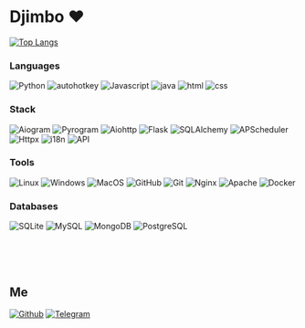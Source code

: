 <h1>Djimbo ❤</h1>

[![Top Langs](https://github-readme-stats.vercel.app/api/top-langs/?username=djimboy&layout=compact&text_color=ffffff&card_width=1000&theme=dark&bg_color=000000&hide_border=true)](https://github.com/djimboy)

### Languages
![Python](https://img.shields.io/badge/-python-000000?style=for-the-badge&logo=python)
![autohotkey](https://img.shields.io/badge/-autohotkey-000000?style=for-the-badge&logo=autohotkey)
![Javascript](https://img.shields.io/badge/-javascript-000000?style=for-the-badge&logo=javascript)
![java](https://img.shields.io/badge/-java-000000?style=for-the-badge&logo=java)
![html](https://img.shields.io/badge/-html-000000?style=for-the-badge&logo=html)
![css](https://img.shields.io/badge/-css-000000?style=for-the-badge&logo=css)

### Stack
![Aiogram](https://img.shields.io/badge/-aiogram-000000?style=for-the-badge&logo=telegram)
![Pyrogram](https://img.shields.io/badge/-pyrogram-000000?style=for-the-badge&logo=telegram)
![Aiohttp](https://img.shields.io/badge/-aiohttp-000000?style=for-the-badge&logo=aiohttp)
![Flask](https://img.shields.io/badge/-flask-000000?style=for-the-badge&logo=flask)
![SQLAlchemy](https://img.shields.io/badge/-sqlalchemy-000000?style=for-the-badge&logo=sqlalchemy)
![APScheduler](https://img.shields.io/badge/-apscheduler-000000?style=for-the-badge&logo=apscheduler)
![Httpx](https://img.shields.io/badge/-httpx-000000?style=for-the-badge&logo=httpx)
![i18n](https://img.shields.io/badge/-i18n-000000?style=for-the-badge&logo=i18n)
![API](https://img.shields.io/badge/-api-000000?style=for-the-badge&logo=api)

### Tools
![Linux](https://img.shields.io/badge/-linux-000000?style=for-the-badge&logo=linux)
![Windows](https://img.shields.io/badge/-windows-000000?style=for-the-badge&logo=windows)
![MacOS](https://img.shields.io/badge/-macos-000000?style=for-the-badge&logo=macos)
![GitHub](https://img.shields.io/badge/-github-000000?style=for-the-badge&logo=github)
![Git](https://img.shields.io/badge/-git-000000?style=for-the-badge&logo=git)
![Nginx](https://img.shields.io/badge/-nginx-000000?style=for-the-badge&logo=nginx)
![Apache](https://img.shields.io/badge/-apache-000000?style=for-the-badge&logo=apache)
![Docker](https://img.shields.io/badge/-docker-000000?style=for-the-badge&logo=docker)

### Databases
![SQLite](https://img.shields.io/badge/-sqlite-000000?style=for-the-badge&logo=sqlite)
![MySQL](https://img.shields.io/badge/-mysql-000000?style=for-the-badge&logo=mysql)
![MongoDB](https://img.shields.io/badge/-mongodb-000000?style=for-the-badge&logo=mongodb)
![PostgreSQL](https://img.shields.io/badge/-postgresql-000000?style=for-the-badge&logo=postgresql)

<br />
<br />
<br />

## Me
[![Github](https://img.shields.io/badge/-GitHub-000000?style=for-the-badge&logo=GitHub)](https://github.com/djimoy)
[![Telegram](https://img.shields.io/badge/-Telegram-000000?style=for-the-badge&logo=Telegram)](https://t.me/djimbox)

